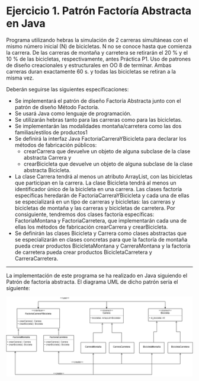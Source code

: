 # Ejercicio 1. Patrón Factoría Abstracta en Java

Programa utilizando hebras la simulación de 2 carreras simultáneas con el mismo número
inicial (N) de bicicletas. N no se conoce hasta que comienza la carrera. De las carreras de
montaña y carretera se retirarán el 20 % y el 10 % de las bicicletas, respectivamente, antes
Práctica P1. Uso de patrones de diseño creacionales y estructurales en OO 8
de terminar. Ambas carreras duran exactamente 60 s. y todas las bicicletas se retiran a la
misma vez.

Deberán seguirse las siguientes especificaciones:
- Se implementará el patrón de diseño Factoría Abstracta junto con el patrón de diseño
Método Factoría.
- Se usará Java como lenguaje de programación.
- Se utilizarán hebras tanto para las carreras como para las bicicletas.
- Se implementarán las modalidades montaña/carretera como las dos familias/estilos de
productos1
- Se definirá la interfaz Java FactoriaCarreraYBicicleta para declarar los métodos de fabricación públicos:
    - crearCarrera que devuelve un objeto de alguna subclase de la clase abstracta Carrera y 
    - crearBicicleta que devuelve un objeto de alguna subclase de la clase abstracta Bicicleta.
- La clase Carrera tendrá al menos un atributo ArrayList<Bicicleta>, con las bicicletas
que participan en la carrera. La clase Bicicleta tendrá al menos un identificador único
de la bicicleta en una carrera. Las clases factoría específicas heredarán de FactoriaCarreraYBicicleta y cada una de ellas se especializará en un tipo de carreras y
bicicletas: las carreras y bicicletas de montaña y las carreras y bicicletas de carretera. Por consiguiente, tendremos dos clases factoría específicas: FactoriaMontana y
FactoriaCarretera, que implementarán cada una de ellas los métodos de fabricación
crearCarrera y crearBicicleta.
- Se definirán las clases Bicicleta y Carrera como clases abstractas que se especializarán en clases concretas para que la factoría de montaña pueda crear productos
BicicletaMontana y CarreraMontana y la factoría de carretera pueda crear productos
BicicletaCarretera y CarreraCarretera.

----

La implementación de este programa se ha realizado en Java siguiendo el Patrón de factoría abstracta.
El diagrama UML de dicho patrón sería el siguiente:

![image](img/UML.png)